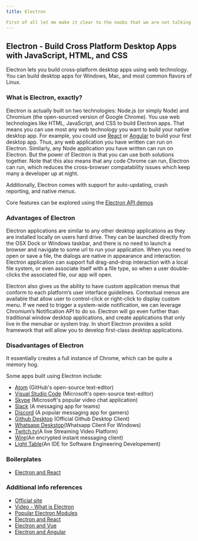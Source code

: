```yaml
---
title: Electron

First of all let me make it clear to the noobs that we are not talking about 
---
```

## Electron - Build Cross Platform Desktop Apps with JavaScript, HTML, and CSS

Electron lets you build cross-platform desktop apps using web technology. You
can build desktop apps for Windows, Mac, and most common flavors of Linux.

### What is Electron, exactly?

Electron is actually built on two technologies: Node.js (or simply Node) and Chromium (the open-sourced version of Google Chrome). You use web technologies like HTML, JavaScript, and CSS to build Electron apps. That means you can use most any web technology you want to build your native desktop app. For example, you could use [React](https://medium.freecodecamp.org/building-an-electron-application-with-create-react-app-97945861647c) or [Angular](https://scotch.io/tutorials/creating-desktop-applications-with-angularjs-and-github-electron) to build your first desktop app.
Thus, any web application you have written can run on Electron. Similarly, any Node application you have written
can run on Electron. But the power of Electron is that you can use both solutions together. Note that this also means that any code Chrome can run, Electron can run, which reduces the cross-browser compatability issues which keep many a developer up at night.

Additionally, Electron comes with support for auto-updating, crash reporting, and native menus.

Core features can be explored using the [Electron API demos](https://github.com/electron/electron-api-demos)

### Advantages of Electron
Electron applications are similar to any other desktop applications as they are installed locally on users hard drive. They can be launched directly from the OSX Dock or Windows taskbar, and there is no need to launch a browser and navigate to some url to run your application. When you need to open or save a file, the dialogs are native in appearance and interaction. Electron application can support full drag-and-drop interaction with a local file system, or even associate itself with a file type, so when a user double-clicks the associated file, our app will open.

Electron also gives us the ability to have custom application menus that conform to each platform’s user interface guidelines. Contextual menus are available that allow user to control-click or right-click to display custom menu. If we need to trigger a system-wide notification, we can leverage Chromium’s Notification API to do so. Electron will go even further than traditional window desktop applications, and create applications that only live in the menubar or system tray. In short Electron provides a solid framework that will allow you to develop first-class desktop applications.

### Disadvantages of Electron
It essentially creates a full instance of Chrome, which can be quite a memory hog.

Some apps built using Electron include:
* [Atom](https://atom.io/) (GitHub's open-source text-editor)
* [Visual Studio Code](https://code.visualstudio.com) (Microsoft's open-source text-editor)
* [Skype](https://www.skype.com/) (Microsoft's popular video chat application)
* [Slack](https://slack.com/) (A messaging app for teams)
* [Discord](https://discordapp.com) (A popular messaging app for gamers)
* [Github Desktop](https://desktop.github.com/) (Official Github Desktop Client)
* [Whatsapp Deskstop](https://web.whatsapp.com/desktop/windows/release/x64/WhatsAppSetup.exe)(Whatsapp Client For Windows)
* [Twitch.tv](https://www.twitch.tv/)(A live Streaming Video Platform)
* [Wire](https://wire.com/)(An encrypted instant messaging client)
* [Light Table](http://lighttable.com/)(An IDE for Software Engineering Developement)


### Boilerplates
- [Electron and React](https://github.com/electron-react-boilerplate/electron-react-boilerplate)

### Additional info references
- [Official site](https://electronjs.org/)
- [Video - What is Electron](https://www.youtube.com/watch?v=8YP_nOCO-4Q&feature=youtu.be)
- [Popular Electron Modules](https://github.com/electron-userland)
- [Electron and React](https://medium.freecodecamp.org/building-an-electron-application-with-create-react-app-97945861647c)
- [Electron and Vue](https://medium.com/@kswanie21/electron-vue-js-f6c40abeb625)
- [Electron and Angular](https://scotch.io/tutorials/creating-desktop-applications-with-angularjs-and-github-electron)

